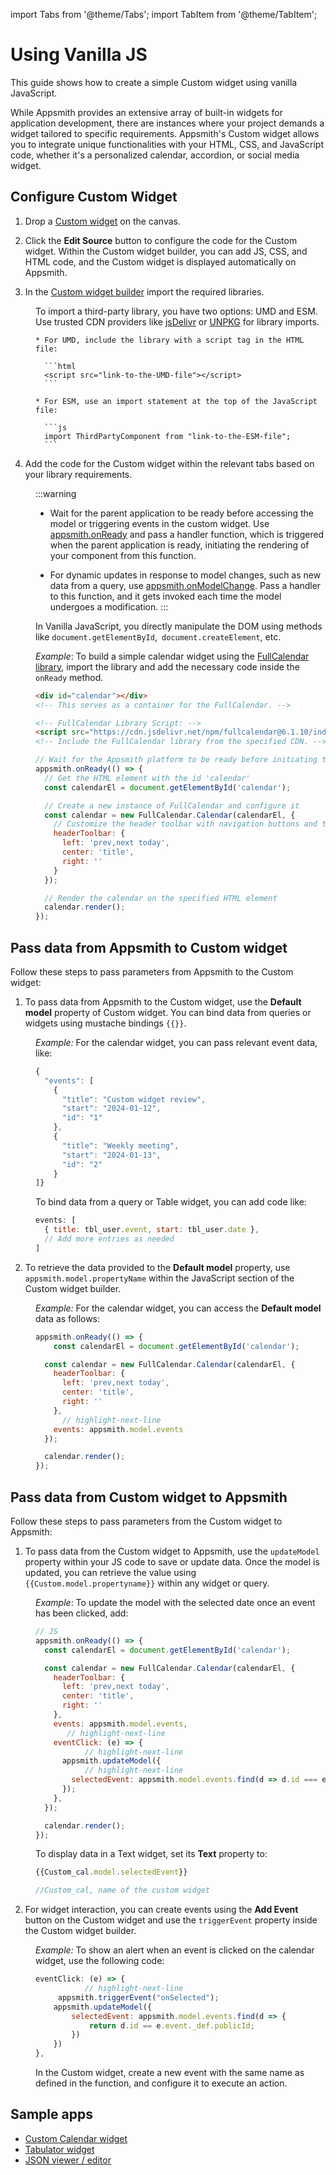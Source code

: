 import Tabs from '@theme/Tabs';
import TabItem from '@theme/TabItem';

# Using Vanilla JS

This guide shows how to create a simple Custom widget using vanilla JavaScript.

While Appsmith provides an extensive array of built-in widgets for application development, there are instances where your project demands a widget tailored to specific requirements. Appsmith's Custom widget allows you to integrate unique functionalities with your HTML, CSS, and JavaScript code, whether it's a personalized calendar, accordion, or social media widget.



## Configure Custom Widget

1. Drop a [Custom widget](/reference/widgets/custom) on the canvas.

2. Click the **Edit Source** button to configure the code for the Custom widget. Within the Custom widget builder, you can add JS, CSS, and HTML code, and the Custom widget is displayed automatically on Appsmith.

3. In the [Custom widget builder](/reference/widgets/custom#custom-widget-builder) import the required libraries.


<dd>

To import a third-party library, you have two options: UMD and ESM. Use trusted CDN providers like [jsDelivr](https://www.jsdelivr.com/) or [UNPKG](https://unpkg.com/) for library imports.

    * For UMD, include the library with a script tag in the HTML file:

      ```html
      <script src="link-to-the-UMD-file"></script>
      ```

    * For ESM, use an import statement at the top of the JavaScript file:

      ```js
      import ThirdPartyComponent from "link-to-the-ESM-file";
      ```



</dd>


4. Add the code for the Custom widget within the relevant tabs based on your library requirements.

<dd>

:::warning
* Wait for the parent application to be ready before accessing the model or triggering events in the custom widget. Use [appsmith.onReady](/reference/widgets/custom#onready) and pass a handler function, which is triggered when the parent application is ready, initiating the rendering of your component from this function.

* For dynamic updates in response to model changes, such as new data from a query, use [appsmith.onModelChange](/reference/widgets/custom#onmodelchange). Pass a handler to this function, and it gets invoked each time the model undergoes a modification.
:::

In Vanilla JavaScript, you directly manipulate the DOM using methods like `document.getElementById`,` document.createElement`, etc.

*Example*: To build a simple calendar widget using the [FullCalendar library](https://www.jsdelivr.com/package/npm/fullcalendar), import the library and add the necessary code inside the `onReady` method.


<Tabs>
  <TabItem value="html" label="HTML">


```html
<div id="calendar"></div>
<!-- This serves as a container for the FullCalendar. -->

<!-- FullCalendar Library Script: -->
<script src="https://cdn.jsdelivr.net/npm/fullcalendar@6.1.10/index.global.min.js"></script>
<!-- Include the FullCalendar library from the specified CDN. -->
```

  </TabItem>
  <TabItem value="jss" label="JS" default>



```js
// Wait for the Appsmith platform to be ready before initiating the component
appsmith.onReady(() => {
  // Get the HTML element with the id 'calendar'
  const calendarEl = document.getElementById('calendar');

  // Create a new instance of FullCalendar and configure it
  const calendar = new FullCalendar.Calendar(calendarEl, {
    // Customize the header toolbar with navigation buttons and title
    headerToolbar: {
      left: 'prev,next today',
      center: 'title',
      right: ''
    }
  });

  // Render the calendar on the specified HTML element
  calendar.render();
});
```

  </TabItem>
</Tabs>


</dd>

## Pass data from Appsmith to Custom widget

Follow these steps to pass parameters from Appsmith to the Custom widget:

1. To pass data from Appsmith to the Custom widget, use the **Default model** property of Custom widget. You can bind data from queries or widgets using mustache bindings `{{}}`.

<dd>

*Example:* For the calendar widget, you can pass relevant event data, like:


```js
{
  "events": [
    {
      "title": "Custom widget review",
      "start": "2024-01-12",
      "id": "1"
    },
    {
      "title": "Weekly meeting",
      "start": "2024-01-13",
      "id": "2"
    }
]}
```

To bind data from a query or Table widget, you can add code like:

```js
events: [
  { title: tbl_user.event, start: tbl_user.date },
  // Add more entries as needed
]
```



</dd>

2. To retrieve the data provided to the **Default model** property, use `appsmith.model.propertyName` within the JavaScript section of the Custom widget builder.

 
<dd>

*Example:* For the calendar widget, you can access the **Default model** data as follows:

```js
appsmith.onReady(() => {
	const calendarEl = document.getElementById('calendar');

  const calendar = new FullCalendar.Calendar(calendarEl, {
    headerToolbar: {
      left: 'prev,next today',
      center: 'title',
      right: ''
    },
      // highlight-next-line
	events: appsmith.model.events   
  });

  calendar.render();
});
```

</dd>

## Pass data from Custom widget to Appsmith


Follow these steps to pass parameters from the Custom widget to Appsmith:


1.  To pass data from the Custom widget to Appsmith, use the `updateModel` property within your JS code to save or update data. Once the model is updated, you can retrieve the value using `{{Custom.model.propertyname}}` within any widget or query.

<dd>

*Example*: To update the model with the selected date once an event has been clicked, add:

```js
// JS
appsmith.onReady(() => {
  const calendarEl = document.getElementById('calendar');

  const calendar = new FullCalendar.Calendar(calendarEl, {
    headerToolbar: {
      left: 'prev,next today',
      center: 'title',
      right: ''
    },
    events: appsmith.model.events,
       // highlight-next-line
    eventClick: (e) => {
           // highlight-next-line
      appsmith.updateModel({
           // highlight-next-line
        selectedEvent: appsmith.model.events.find(d => d.id === e.event.id)
      });
    },
  });

  calendar.render();
});

```

To display data in a Text widget, set its **Text** property to:

```js
{{Custom_cal.model.selectedEvent}}

//Custom_cal, name of the custom widget 
```

</dd>

2. For widget interaction, you can create events using the **Add Event** button on the Custom widget and use the `triggerEvent` property inside the Custom widget builder.

<dd>

*Example:* To show an alert when an event is clicked on the calendar widget, use the following code:

```js
eventClick: (e) => {        
           // highlight-next-line
	 appsmith.triggerEvent("onSelected");
	appsmith.updateModel({                                  
		selectedEvent: appsmith.model.events.find(d => {    
			return d.id == e.event._def.publicId;              
		})                                                  
	})                                                      
}, 
```

In the Custom widget, create a new event with the same name as defined in the function, and configure it to execute an action.



</dd>



## Sample apps

* [Custom Calendar widget](https://app.appsmith.com/app/calendar/page1-6598cfcf98b47b2e26550dcf)
* [Tabulator widget](https://app.appsmith.com/app/tabulator/page1-659f8ec5fd5afa5cc06365ba)
* [JSON viewer / editor](https://app.appsmith.com/app/json-editor-viewer/page1-659b8a776e6f515089938690)


